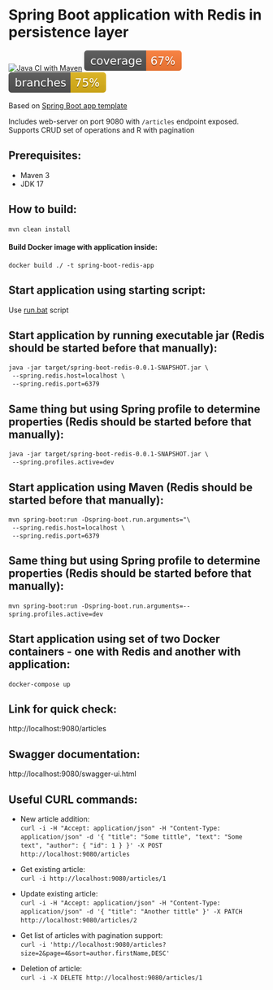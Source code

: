 
# Spring Boot application with Redis in persistence layer
[![Java CI with Maven](https://github.com/andrei-punko/spring-boot-redis/actions/workflows/maven.yml/badge.svg)](https://github.com/andrei-punko/spring-boot-redis/actions/workflows/maven.yml)
[![Coverage](.github/badges/jacoco.svg)](https://github.com/andrei-punko/spring-boot-redis/actions/workflows/maven.yml)
[![Branches](.github/badges/branches.svg)](https://github.com/andrei-punko/spring-boot-redis/actions/workflows/maven.yml)

Based on [Spring Boot app template](https://github.com/andrei-punko/spring-boot-template)

Includes web-server on port 9080 with `/articles` endpoint exposed.  
Supports CRUD set of operations and R with pagination

## Prerequisites:
- Maven 3
- JDK 17

## How to build:
    mvn clean install

#### Build Docker image with application inside:
    docker build ./ -t spring-boot-redis-app

## Start application using starting script:
Use [run.bat](./run.bat) script

## Start application by running executable jar (Redis should be started before that manually):
    java -jar target/spring-boot-redis-0.0.1-SNAPSHOT.jar \
     --spring.redis.host=localhost \
     --spring.redis.port=6379

## Same thing but using Spring profile to determine properties (Redis should be started before that manually):
    java -jar target/spring-boot-redis-0.0.1-SNAPSHOT.jar \
     --spring.profiles.active=dev

## Start application using Maven (Redis should be started before that manually):
    mvn spring-boot:run -Dspring-boot.run.arguments="\
     --spring.redis.host=localhost \
     --spring.redis.port=6379

## Same thing but using Spring profile to determine properties (Redis should be started before that manually):
    mvn spring-boot:run -Dspring-boot.run.arguments=--spring.profiles.active=dev

## Start application using set of two Docker containers - one with Redis and another with application:
    docker-compose up

## Link for quick check:  
http://localhost:9080/articles

## Swagger documentation:  
http://localhost:9080/swagger-ui.html

## Useful CURL commands:
- New article addition:  
`curl -i -H "Accept: application/json" -H "Content-Type: application/json" -d '{ "title": "Some tittle", "text": "Some text", "author": { "id": 1 } }' -X POST http://localhost:9080/articles`

- Get existing article:  
`curl -i http://localhost:9080/articles/1`

- Update existing article:  
`curl -i -H "Accept: application/json" -H "Content-Type: application/json" -d '{ "title": "Another tittle" }' -X PATCH http://localhost:9080/articles/2`

- Get list of articles with pagination support:  
`curl -i 'http://localhost:9080/articles?size=2&page=4&sort=author.firstName,DESC'`

- Deletion of article:  
`curl -i -X DELETE http://localhost:9080/articles/1`
